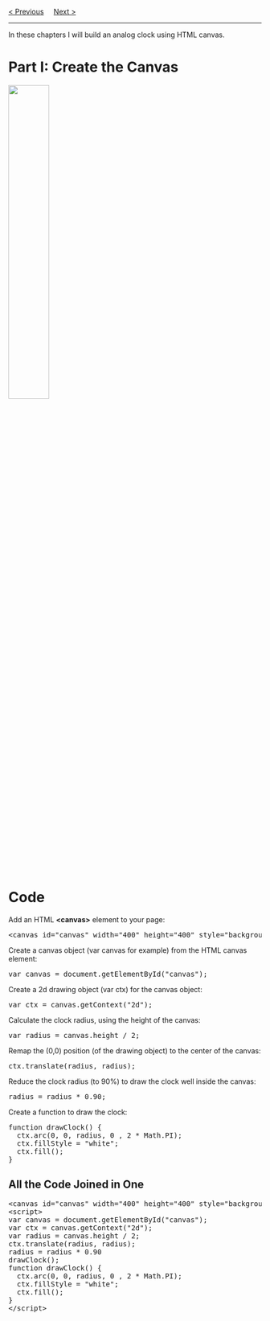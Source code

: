 <a href="/JS/Graphics/Canvas/Images.md">&lt; Previous</a>
&nbsp;&nbsp;&nbsp;
<a href="/JS/Graphics/Canvas/Clock/2-Face.md">Next &gt;</a>
<hr>
In these chapters I will build an analog clock using HTML canvas.
<h1>Part I: Create the Canvas</h1>
<img src="https://i.imgur.com/O8zlGN8.jpg" width="40%">
<h1>Code</h1>
Add an HTML <b>&lt;canvas&gt;</b> element to your page:
<pre>&lt;canvas id="canvas" width="400" height="400" style="background-color:#333"&gt;&lt;/canvas&gt;</pre>
Create a canvas object (var canvas for example) from the HTML canvas element:
<pre>var canvas = document.getElementById("canvas");</pre>
Create a 2d drawing object (var ctx) for the canvas object:
<pre>var ctx = canvas.getContext("2d");</pre>
Calculate the clock radius, using the height of the canvas:
<pre>var radius = canvas.height / 2;</pre>
Remap the (0,0) position (of the drawing object) to the center of the canvas:
<pre>ctx.translate(radius, radius);</pre>
Reduce the clock radius (to 90%) to draw the clock well inside the canvas:
<pre>radius = radius * 0.90;</pre>
Create a function to draw the clock:
<pre>
function drawClock() {
  ctx.arc(0, 0, radius, 0 , 2 * Math.PI);
  ctx.fillStyle = "white";
  ctx.fill();
}
</pre>
<h2>All the Code Joined in One</h2>
<pre>
&lt;canvas id="canvas" width="400" height="400" style="background-color:#333"&gt;&lt;/canvas&gt;
&lt;script&gt;
var canvas = document.getElementById("canvas");
var ctx = canvas.getContext("2d");
var radius = canvas.height / 2;
ctx.translate(radius, radius);
radius = radius * 0.90
drawClock();
function drawClock() {
  ctx.arc(0, 0, radius, 0 , 2 * Math.PI);
  ctx.fillStyle = "white";
  ctx.fill();
}
&lt;/script&gt;
</pre>
